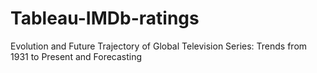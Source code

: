 # Tableau-IMDb-ratings
Evolution and Future Trajectory of Global Television Series: Trends from 1931 to Present and Forecasting
